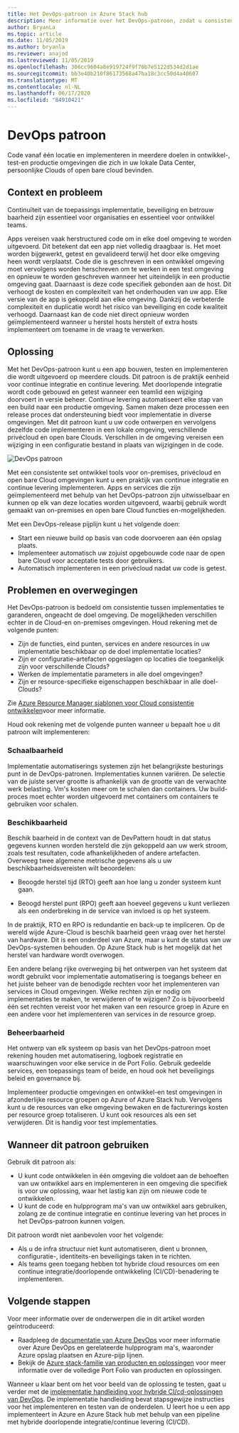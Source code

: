 ```yaml
---
title: Het DevOps-patroon in Azure Stack hub
description: Meer informatie over het DevOps-patroon, zodat u consistentie kunt garanderen tussen implementaties in Azure en Azure Stack hub.
author: BryanLa
ms.topic: article
ms.date: 11/05/2019
ms.author: bryanla
ms.reviewer: anajod
ms.lastreviewed: 11/05/2019
ms.openlocfilehash: 306cc9604a8e919724f9f76b7e5122d534d2d1ae
ms.sourcegitcommit: bb3e40b210f86173568a47ba18c3cc50d4a40607
ms.translationtype: MT
ms.contentlocale: nl-NL
ms.lasthandoff: 06/17/2020
ms.locfileid: "84910421"
---
```

# <a name="devops-pattern"></a>DevOps patroon

Code vanaf één locatie en implementeren in meerdere doelen in ontwikkel-, test-en productie omgevingen die zich in uw lokale Data Center, persoonlijke Clouds of open bare cloud bevinden.

## <a name="context-and-problem"></a>Context en probleem

Continuïteit van de toepassings implementatie, beveiliging en betrouw baarheid zijn essentieel voor organisaties en essentieel voor ontwikkel teams.

Apps vereisen vaak herstructured code om in elke doel omgeving te worden uitgevoerd. Dit betekent dat een app niet volledig draagbaar is. Het moet worden bijgewerkt, getest en gevalideerd terwijl het door elke omgeving heen wordt verplaatst. Code die is geschreven in een ontwikkel omgeving moet vervolgens worden herschreven om te werken in een test omgeving en opnieuw te worden geschreven wanneer het uiteindelijk in een productie omgeving gaat. Daarnaast is deze code specifiek gebonden aan de host. Dit verhoogt de kosten en complexiteit van het onderhouden van uw app. Elke versie van de app is gekoppeld aan elke omgeving. Dankzij de verbeterde complexiteit en duplicatie wordt het risico van beveiliging en code kwaliteit verhoogd. Daarnaast kan de code niet direct opnieuw worden geïmplementeerd wanneer u herstel hosts herstelt of extra hosts implementeert om toename in de vraag te verwerken.

## <a name="solution"></a>Oplossing

Met het DevOps-patroon kunt u een app bouwen, testen en implementeren die wordt uitgevoerd op meerdere clouds. Dit patroon is de praktijk eenheid voor continue integratie en continue levering. Met doorlopende integratie wordt code gebouwd en getest wanneer een teamlid een wijziging doorvoert in versie beheer. Continue levering automatiseert elke stap van een build naar een productie omgeving. Samen maken deze processen een release proces dat ondersteuning biedt voor implementatie in diverse omgevingen. Met dit patroon kunt u uw code ontwerpen en vervolgens dezelfde code implementeren in een lokale omgeving, verschillende privécloud en open bare Clouds. Verschillen in de omgeving vereisen een wijziging in een configuratie bestand in plaats van wijzigingen in de code.

![DevOps patroon](media/pattern-cicd-pipeline/hybrid-ci-cd.png)

Met een consistente set ontwikkel tools voor on-premises, privécloud en open bare Cloud omgevingen kunt u een praktijk van continue integratie en continue levering implementeren. Apps en services die zijn geïmplementeerd met behulp van het DevOps-patroon zijn uitwisselbaar en kunnen op elk van deze locaties worden uitgevoerd, waarbij gebruik wordt gemaakt van on-premises en open bare Cloud functies en-mogelijkheden.

Met een DevOps-release pijplijn kunt u het volgende doen:

- Start een nieuwe build op basis van code doorvoeren aan één opslag plaats.
- Implementeer automatisch uw zojuist opgebouwde code naar de open bare Cloud voor acceptatie tests door gebruikers.
- Automatisch implementeren in een privécloud nadat uw code is getest.

## <a name="issues-and-considerations"></a>Problemen en overwegingen

Het DevOps-patroon is bedoeld om consistentie tussen implementaties te garanderen, ongeacht de doel omgeving. De mogelijkheden verschillen echter in de Cloud-en on-premises omgevingen. Houd rekening met de volgende punten:

- Zijn de functies, eind punten, services en andere resources in uw implementatie beschikbaar op de doel implementatie locaties?
- Zijn er configuratie-artefacten opgeslagen op locaties die toegankelijk zijn voor verschillende Clouds?
- Werken de implementatie parameters in alle doel omgevingen?
- Zijn er resource-specifieke eigenschappen beschikbaar in alle doel-Clouds?

Zie [Azure Resource Manager sjablonen voor Cloud consistentie ontwikkelen](https://docs.microsoft.com/azure/azure-resource-manager/templates-cloud-consistency)voor meer informatie.

Houd ook rekening met de volgende punten wanneer u bepaalt hoe u dit patroon wilt implementeren:

### <a name="scalability"></a>Schaalbaarheid

Implementatie automatiserings systemen zijn het belangrijkste besturings punt in de DevOps-patronen. Implementaties kunnen variëren. De selectie van de juiste server grootte is afhankelijk van de grootte van de verwachte werk belasting. Vm's kosten meer om te schalen dan containers. Uw build-proces moet echter worden uitgevoerd met containers om containers te gebruiken voor schalen.

### <a name="availability"></a>Beschikbaarheid

Beschik baarheid in de context van de DevPattern houdt in dat status gegevens kunnen worden hersteld die zijn gekoppeld aan uw werk stroom, zoals test resultaten, code afhankelijkheden of andere artefacten. Overweeg twee algemene metrische gegevens als u uw beschikbaarheidsvereisten wilt beoordelen:

- Beoogde herstel tijd (RTO) geeft aan hoe lang u zonder systeem kunt gaan.

- Beoogd herstel punt (RPO) geeft aan hoeveel gegevens u kunt verliezen als een onderbreking in de service van invloed is op het systeem.

In de praktijk, RTO en RPO is redundantie en back-up te impliceren. Op de wereld wijde Azure-Cloud is beschik baarheid geen vraag over het herstel van hardware. Dit is een onderdeel van Azure, maar u kunt de status van uw DevOps-systemen behouden. Op Azure Stack hub is het mogelijk dat het herstel van hardware wordt overwogen.

Een andere belang rijke overweging bij het ontwerpen van het systeem dat wordt gebruikt voor implementatie automatisering is toegangs beheer en het juiste beheer van de benodigde rechten voor het implementeren van services in Cloud omgevingen. Welke rechten zijn er nodig om implementaties te maken, te verwijderen of te wijzigen? Zo is bijvoorbeeld één set rechten vereist voor het maken van een resource groep in Azure en een andere voor het implementeren van services in de resource groep.

### <a name="manageability"></a>Beheerbaarheid

Het ontwerp van elk systeem op basis van het DevOps-patroon moet rekening houden met automatisering, logboek registratie en waarschuwingen voor elke service in de Port Folio. Gebruik gedeelde services, een toepassings team of beide, en houd ook het beveiligings beleid en governance bij.

Implementeer productie omgevingen en ontwikkel-en test omgevingen in afzonderlijke resource groepen op Azure of Azure Stack hub. Vervolgens kunt u de resources van elke omgeving bewaken en de facturerings kosten per resource groep totaliseren. U kunt ook resources als een set verwijderen. Dit is handig voor test implementaties.

## <a name="when-to-use-this-pattern"></a>Wanneer dit patroon gebruiken

Gebruik dit patroon als:

- U kunt code ontwikkelen in één omgeving die voldoet aan de behoeften van uw ontwikkel aars en implementeren in een omgeving die specifiek is voor uw oplossing, waar het lastig kan zijn om nieuwe code te ontwikkelen.
- U kunt de code en hulpprogram ma's van uw ontwikkel aars gebruiken, zolang ze de continue integratie en continue levering van het proces in het DevOps-patroon kunnen volgen.

Dit patroon wordt niet aanbevolen voor het volgende:

- Als u de infra structuur niet kunt automatiseren, dient u bronnen, configuratie-, identiteits-en beveiligings taken in te richten.
- Als teams geen toegang hebben tot hybride cloud resources om een continue integratie/doorlopende ontwikkeling (CI/CD)-benadering te implementeren.

## <a name="next-steps"></a>Volgende stappen

Voor meer informatie over de onderwerpen die in dit artikel worden geïntroduceerd:

- Raadpleeg de [documentatie van Azure DevOps](/azure/devops) voor meer informatie over Azure DevOps en gerelateerde hulpprogram ma's, waaronder Azure opslag plaatsen en Azure-pijp lijnen.
- Bekijk de [Azure stack-familie van producten en oplossingen](/azure-stack) voor meer informatie over de volledige Port Folio van producten en oplossingen.

Wanneer u klaar bent om het voor beeld van de oplossing te testen, gaat u verder met de [implementatie handleiding voor hybride CI/cd-oplossingen van DevOps](https://aka.ms/hybriddevopsdeploy). De implementatie handleiding bevat stapsgewijze instructies voor het implementeren en testen van de onderdelen. U leert hoe u een app implementeert in Azure en Azure Stack hub met behulp van een pipeline met hybride doorlopende integratie/continue levering (CI/CD).
